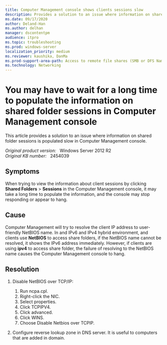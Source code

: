 ```yaml
---
title: Computer Management console shows clients sessions slow
description: Provides a solution to an issue where information on shared folder sessions is populated slow in Computer Management console.
ms.date: 09/17/2020
author: Deland-Han
ms.author: delhan
manager: dscontentpm
audience: itpro
ms.topic: troubleshooting
ms.prod: windows-server
localization_priority: medium
ms.reviewer: kaushika, DanMa
ms.prod-support-area-path: Access to remote file shares (SMB or DFS Namespace)
ms.technology: Networking
---
```

# You may have to wait for a long time to populate the information on shared folder sessions in Computer Management console

This article provides a solution to an issue where information on shared folder sessions is populated slow in Computer Management console.

_Original product version:_ &nbsp; Windows Server 2012 R2  
_Original KB number:_ &nbsp; 2454039

## Symptoms

When trying to view the information about client sessions by clicking **Shared Folders** > **Sessions** in the Computer Management console, it may take a long time to populate the information, and the console may stop responding or appear to hang.

## Cause

Computer Management will try to resolve the client IP address to user-friendly NetBIOS name. In and IPv6 and IPv4 hybrid environment, and clients use **NetBIOS** to access share folders, if the NetBIOS name cannot be resolved, it shows the IPv6 address immediately. However, if clients are using **ipv4** to access share folder, the failure of resolving to the NetBIOS name causes the Computer Management console to hang.

## Resolution

1. Disable NetBIOS over TCP/IP:

    1. Run ncpa.cpl.
    2. Right-click the NIC.
    3. Select properties.
    4. Click TCPIPV4.
    5. Click advanced.
    6. Click WINS.
    7. Choose Disable Netbios over TCPIP.

2. Configure reverse lookup zone in DNS server. It is useful to computers that are added in domain.
